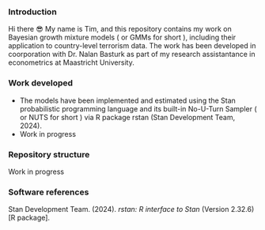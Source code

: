 ### Introduction
Hi there :sunglasses: My name is Tim, and this repository contains my work on Bayesian growth mixture models ( or GMMs for short ), including their application to country-level terrorism data. The work has been developed in coorporation with Dr. Nalan Basturk as part of my research assistantance in econometrics at Maastricht University.

### Work developed
* The models have been implemented and estimated using the Stan probabilistic programming language and its built-in No-U-Turn Sampler ( or NUTS for short ) via R package rstan (Stan Development Team, 2024).
* Work in progress

### Repository structure
Work in progress

### Software references
Stan Development Team. (2024). *rstan: R interface to Stan* (Version 2.32.6) [R package].


